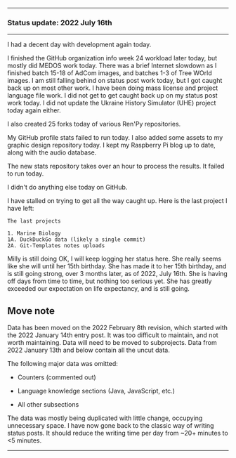 
***

### Status update: 2022 July 16th

<!--
***

### Status update: 2022 January 14th

***
<!-- F#
F#

Comments
Print
Break
!-->

<!--
#### Counters
!-->

<!-- COUNTERS NEED UPDATE - JULY 30TH 2021 !-->

<!--
Topics
200 followers
Commit calendar hover redesign (forgot to write this for yesterday)
Slow Internet, rationing off certain uploads to save bandwidth and time
!-->

<!-- Verified on 2022 January 1st !-->

<!--🎂 **Days until 2 year GitHub :octocat: anniversary:** `a129` _(as of 2022 January 14th at 00:12:00 am to 11:59:59 pm)_ <!-- COUNTER #1 !-->

<!--:octocat: **GitHub consecutive day count:** `600` _(As of 2022 January 14th at 00:12:00 am to 11:59:59 pm)_ <!-- COUNTER #2 !-->

<!--🐧 **Linux desktop consecutive day count:** `555` _(as of 2022 January 14th at 00:12:00 am to 11:59:59)_  <!-- COUNTER #3 !-->

<!--🪟 **Windows 10 with GitHub consecutive day count:** `45` <!-- (Yes I am aware that the count messed up in the past 2 months. I haven't gotten to fixing it yet) !--> <!--_(as of 2020 July 9th at 00:12:00 am to 11:59:59)_  <!-- COUNTER #4 !-->

<!--🐧 **Ubuntu 20.04 with GitHub consecutive day count:** `555`  _(as of 2022 January 14th at 00:12:00 am to 11:59:59)_  <!-- COUNTER #5 !-->

<!--:atom: **Total amount of original GitHub repositories:** `1,669+o/1681+o` _(as of 2022 January 14th at 00:12:00 am to 11:59:59 pm)_ <!-- COUNTER #6 !-->

<!--_I have noted that GitHub rounds up the total number of each statistic, so when something reaches 50 after the kilo point (once it reaches 1000) it rounds up to the next kilo, so 1050 would be 1100, 1150 would be 1200, and so on._

:atom: o=organizations, total number of non-fork organization repositories: `115` _as of 2022 January 14th 00:12:00 am to 11:59:59 pm)_ <!-- COUNTER #7 !-->

<!--Organization repo count guide

Org repo (non-fork) count

Snap repos: 29 (formula: Org:Seanpm2001-snapcraft minus current.unforked minus 4) (verified count, as of July 21st 2021)

.github.io: 79 (80 when including seanpm2001/seanpm2001/github.io/) (formula: org:Seanpm2001-GitHub-Pages-Collection minus current.unforked minus 4) Verified count (as of July 9th 2021) unverified count (as of July 26th 2021)

Count verification needs to be re-checked - July 13th 2021 ((X1
Count verification needs to be re-checked - July 14th 2021 X2::
Count verification needs to be re-checked - July 15th 2021 X3::
Count verification needs to be re-checked - July 16th 2021 X4::
Count verification needs to be re-checked - July 17th 2021 X5))
No new data for this range, update count verification when ready

:electron: **Repositories created so far this month:** `57+o` _(as of 2022 January 14th at 00:12:00 am to 11:59:59 pm)_ <!-- COUNTER #8 !-->

<!--:shipit: **Organization count:** `770` _(as of 2022 January 14th at 00:12:00 am to 11:59:59 pm)_ <!-- COUNTER #9 !-->

<!--:electron: **Organizations created so far this month:** `10` _(as of 2022 January 14th at 00:12:00 am to 11:59:59 pm)_ <!-- COUNTER #10 !-->
<!--!-->

***

<!-- Todays notes
2022 July 16th GitHub status notes

Finishing GOI work
Continued MEDOS revival
Internet slows as Git-image part A work is wrapping up (batch 15-18 of AdCom)
Still falling behind on status post work
Got caught back up on other work
!-->
<!-- Todays additional notes
seanpm2001/SeansAudioDB 70 commits
seanpm2001/SeansLifeArchive_Images_GitHub_Y2022 37 commits
seanpm2001/SeansLifeArchive_Images_ThePlayForge_Tree-World_2022_V7 34 commits
seanpm2001/SeansLifeArchive_Images_DiscoZoo 28 commits
seanpm2001/WacOS 24 commits
seanpm2001/SeansLifeArchive_Images_Bit_City_-NimbleBit_Game- 20 commits
seanpm2001/OpenGovernment_Voter 17 commits
seanpm2001/SeansLifeArchive_Images_ThePlayForge_Tree-World_2022_V8 16 commits
seanpm2001/Git-Templates 6 commits
seanpm2001/SeansLifeArchive_Images_TinyTower 6 commits
seanpm2001/Seanpm2001-Car 5 commits
seanpm2001/GitHub_Stats_A 5 commits
seanpm2001/SeansLifeArchive_Images_Battery 4 commits
seanpm2001/Seanpm2001-Graphic-Design 3 commits
seanpm2001/GitHub_Organization_Info 3 commits
seanpm2001/SeansLifeArchive_Images_MotorWorld_CarFactory 2 commits
seanpm2001/Raspberry-Pi-Network-Setup 2 commits
seanpm2001/SeansLifeArchive_Images_ModernSmurfsVillage 2 commits
seanpm2001/SeansLifeArchive_VideoDirectory 2 commits
seanpm2001/DroppedText_Corpus 1 commit
seanpm2001/SeansLifeArchive_Images_GNOME_System_Monitor 1 commit
seanpm2001/Daily-desktop-screenshots 1 commit 
!-->


I had a decent day with development again today. <!-- I am still struggling to stay caught up, but I am slowly getting there. It has been a struggle since 2021 December 28th. I made progress on getting caught up, but there are still some projects left. !-->

<!--
I worked on the WacOS project briefly yet again today, working on the following new repositories:

- WhyPadOS
- WhyPadOS 13
- WhyPadOS 14
- WhyPadOS 15
- WhyPadOS 16

I have been putting tons of work into WacOS lately. I made some small updates to the core WacOS source repository today. I created 8 new projects today, of which 6 were forks, and 2 were sources. !-->

<!-- Today was the day of the week where I create organizations. The majority of my time on GitHub went towards creating and documenting organizations. As usual, data for this can be found [here (`GitHub_Organization_Info`)](https://github.com/seanpm2001/GitHub_Organization_Info/)

I had to split the work into 2 parts today, I will finish tomorrow. My new laptops battery is starting to corrode after a little over a month of heavy usage. It is less than 1% corroded, so it isn't much of an issue yet.

<!-- I resumed work on the WacOS project again today, with a new subproject where I import various versions of the Swift programming language into the project. Originally, I finished adding version 4.1 of Swift into the repository today, and added version 2.0 of Python. This used up most of my time again today. The project is now complete for now. !-->

<!--
I also worked on 1 `Learn` repository today, which includes:

- [`Learn Nim`](https://github.com/seanpm2001/Learn-Nim/)
!-->

I finished the GitHub organization info week 24 workload later today, but mostly did MEDOS work today. There was a brief Internet slowdown as I finished batch 15-18 of AdCom images, and batches 1-3 of Tree WOrld images. I am still falling behind on status post work today, but I got caught back up on most other work. I have been doing mass license and project language file work. I did not get to get caught back up on my status post work today. I did not update the Ukraine History Simulator (UHE) project today again either.

I also created 25 forks today of various Ren'Py repositories.

My GitHub profile stats failed to run today. I also added some assets to my graphic design repository today. <!-- I also added several new graphic design assets to my graphic design repository. !--> I kept my Raspberry Pi blog up to date, along with the audio database.

The new stats repository takes over an hour to process the results. It failed to run today.

<!-- I recently ordered another new laptop, we got refunded for Dell's failure, and I went with System76. It was a mistake to NOT go with them for all these years. They outperformed Dell on day 1 (price) and then in less than 24 hours, the laptop was already built, and was on its way. What Dell couldn't do in 90+ days, System76 did in less than 24 hours. !--> <!-- I created 9 repositories today, 3 of them are forks, the other 6 were WacOS subsystem home repositories. !--> I didn't do anything else today on GitHub.

<!-- I fell behind on Git-image work (part A & B) !-->

<!--
Today was day 15 of getting back into the project of archiving my programming language knowledge. I only updated the main [Learn](https://github.com/seanpm200/Learn/), I did not update any of the projects other repositories today.
!-->

<!-- Today was day 12 of getting back into the project of archiving my programming language knowledge. I updated the main [Learn](https://github.com/seanpm200/Learn/) project, although I didn't create any new repositories in this category today.!--> <!-- and created repositories for showcasing my knowledge of the following 8 programming langages:

- [x] Isabelle
- [x] Io
- [x] ImageJ
- [x] Inno Setup
- [x] INI
- [x] Inform
- [x] Idris
- [x] IDL
!-->

<!--
I updated the following `learn` language repositories today:

- [x] ImageJ
- [x] Io
- [x] Isabelle
!-->

<!-- I didn't update any other `learn` repositories today. !-->
<!-- I also did mass `IGNORE.md` file deletion in my GitHub image repository again today. !-->

I have stalled on trying to get all the way caught up. Here is the last project I have left:

```text
The last projects

1. Marine Biology
1A. DuckDuckGo data (likely a single commit)
2A. Git-Templates notes uploads
```

Milly is still doing OK, I will keep logging her status here. She really seems like she will until her 15th birthday. She has made it to her 15th birthday, and is still going strong, over 3 months later, as of 2022, July 16th. She is having off days from time to time, but nothing too serious yet. She has greatly exceeded our expectation on life expectancy, and is still going.

## Move note

Data has been moved on the 2022 February 8th revision, which started with the 2022 January 14th entry post. It was too difficult to maintain, and not worth maintaining. Data will need to be moved to subprojects. Data from 2022 January 13th and below contain all the uncut data.

The following major data was omitted:

- Counters (commented out)

- Language knowledge sections (Java, JavaScript, etc.)

- All other subsections

The data was mostly being duplicated with little change, occupying unnecessary space. I have now gone back to the classic way of writing status posts. It should reduce the writing time per day from ~20+ minutes to <5 minutes.

***
